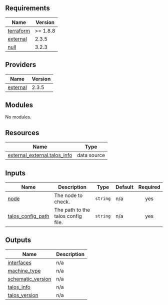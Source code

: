 <!-- BEGIN_TF_DOCS -->
## Requirements

| Name | Version |
|------|---------|
| <a name="requirement_terraform"></a> [terraform](#requirement\_terraform) | >= 1.8.8 |
| <a name="requirement_external"></a> [external](#requirement\_external) | 2.3.5 |
| <a name="requirement_null"></a> [null](#requirement\_null) | 3.2.3 |

## Providers

| Name | Version |
|------|---------|
| <a name="provider_external"></a> [external](#provider\_external) | 2.3.5 |

## Modules

No modules.

## Resources

| Name | Type |
|------|------|
| [external_external.talos_info](https://registry.terraform.io/providers/hashicorp/external/2.3.5/docs/data-sources/external) | data source |

## Inputs

| Name | Description | Type | Default | Required |
|------|-------------|------|---------|:--------:|
| <a name="input_node"></a> [node](#input\_node) | The node to check. | `string` | n/a | yes |
| <a name="input_talos_config_path"></a> [talos\_config\_path](#input\_talos\_config\_path) | The path to the talos config file. | `string` | n/a | yes |

## Outputs

| Name | Description |
|------|-------------|
| <a name="output_interfaces"></a> [interfaces](#output\_interfaces) | n/a |
| <a name="output_machine_type"></a> [machine\_type](#output\_machine\_type) | n/a |
| <a name="output_schematic_version"></a> [schematic\_version](#output\_schematic\_version) | n/a |
| <a name="output_talos_info"></a> [talos\_info](#output\_talos\_info) | n/a |
| <a name="output_talos_version"></a> [talos\_version](#output\_talos\_version) | n/a |
<!-- END_TF_DOCS -->